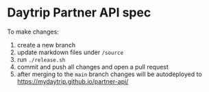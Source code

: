 # Daytrip Partner API spec

To make changes:

1. create a new branch
2. update markdown files under `/source`
3. run `./release.sh`
4. commit and push all changes and open a pull request
5. after merging to the `main` branch changes will be autodeployed to https://mydaytrip.github.io/partner-api/
